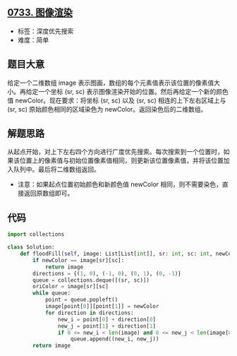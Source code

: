 ## [0733. 图像渲染](https://leetcode-cn.com/problems/flood-fill/)

- 标签：深度优先搜索
- 难度：简单

## 题目大意

给定一个二维数组 image 表示图画，数组的每个元素值表示该位置的像素值大小。再给定一个坐标 (sr, sc) 表示图像渲染开始的位置。然后再给定一个新的颜色值 newColor。现在要求：将坐标 (sr, sc) 以及 (sr, sc) 相连的上下左右区域上与 (sr, sc) 原始颜色相同的区域染色为 newColor。返回染色后的二维数组。



## 解题思路

从起点开始，对上下左右四个方向进行广度优先搜索。每次搜索到一个位置时，如果该位置上的像素值与初始位置像素值相同，则更新该位置像素值，并将该位置加入队列中。最后将二维数组返回。

- 注意：如果起点位置初始颜色和新颜色值 newColor 相同，则不需要染色，直接返回原数组即可。

## 代码

```Python
import collections

class Solution:
    def floodFill(self, image: List[List[int]], sr: int, sc: int, newColor: int) -> List[List[int]]:
        if newColor == image[sr][sc]:
            return image
        directions = {(1, 0), (-1, 0), (0, 1), (0, -1)}
        queue = collections.deque([(sr, sc)])
        oriColor = image[sr][sc]
        while queue:
            point = queue.popleft()
            image[point[0]][point[1]] = newColor
            for direction in directions:
                new_i = point[0] + direction[0]
                new_j = point[1] + direction[1]
                if 0 <= new_i < len(image) and 0 <= new_j < len(image[0]) and image[new_i][new_j] == oriColor:
                    queue.append((new_i, new_j))
        return image
```


